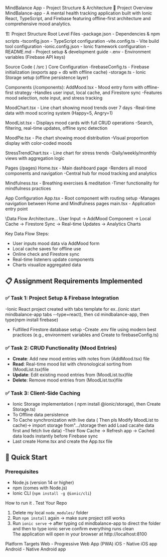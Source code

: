 MindBalance App - Project Structure & Architecture
📁 Project Overview
MindBalance-app - A mental health tracking application built with Ionic React, TypeScript, and Firebase featuring offline-first architecture and comprehensive mood analytics.

🏗️ Project Structure
Root Level Files
-package.json - Dependencies & npm scripts
-tsconfig.json - TypeScript configuration
-vite.config.ts - Vite build tool configuration
-ionic.config.json - Ionic framework configuration
-README.md - Project setup & development guide
-.env - Environment variables (Firebase API keys)

Source Code ( /src )
Core Configuration
-firebaseConfig.ts - Firebase initialization (exports app + db with offline cache)
-storage.ts - Ionic Storage setup (offline persistence layer)

Components (/components):
AddMood.tsx - Mood entry form with offline-first strategy
-Handles user input, local cache, and Firestore sync
-Features mood selection, note input, and stress tracking

MoodChart.tsx - Line chart showing mood trends over 7 days
-Real-time data with mood scoring system (Happy=5, Angry=1)

MoodList.tsx - Displays mood cards with full CRUD operations
-Search, filtering, real-time updates, offline sync detection

MoodPie.tsx - Pie chart showing mood distribution
-Visual proportion display with color-coded moods

StressTrendChart.tsx - Line chart for stress trends
-Daily/weekly/monthly views with aggregation logic

Pages (/pages)
Home.tsx - Main dashboard page
-Renders all mood components and navigation
-Central hub for mood tracking and analytics

Mindfulness.tsx - Breathing exercises & meditation
-Timer functionality for mindfulness practices

App Configuration
App.tsx - Root component with routing setup
-Manages navigation between Home and Mindfulness pages
main.tsx - Application entry point

\Data Flow Architecture...
User Input → AddMood Component → Local Cache → Firestore Sync → Real-time Updates → Analytics Charts

Key Data Flow Steps:
- User inputs mood data via AddMood form
- Local cache saves for offline use
- Online check and Firestore sync
- Real-time listeners update components
- Charts visualize aggregated data



## 📋 Assignment Requirements Implemented

### ✅ Task 1: Project Setup & Firebase Integration
-Ionic React project created with tabs template for ex..(ionic start mindbalance-app tabs --type=react), then cd mindbalance-app, then type(npm install firebase)
- Fulfilled Firestore database setup
-Create .env file using modern best practices (e.g., environment variables and Create to firebaseConfig.ts)


### ✅ Task 2: CRUD Functionality (Mood Entries)
- **Create**: Add new mood entries with notes from (AddMood.tsx) file
- **Read**: Real-time mood list with chronological sorting from (MoodList.tsx)file
- **Update**: Edit existing mood entries from (MoodList.tsx)file
- **Delete**: Remove mood entries from (MoodList.tsx)file

### ✅ Task 3: Client-Side Caching
- Ionic Storage implementation ( npm install @ionic/storage), then Create Storage.ts)
- To Offline data persistence
- To Cache synchronization with live data ( Then pls Modify MoodList to cache)-> import storage from".../storage then add Load cacahe data first and fetch live data) -Their flow Cache → Refresh app → Cached data loads instantly before Firebase sync
- Last create Home.tsx and create the App.tsx file

## 🚀 Quick Start

### Prerequisites
- Node.js (version 14 or higher)
- npm (comes with Node.js)
- Ionic CLI (`npm install -g @ionic/cli`)

How to run it .
Test Your Repo
1. Delete my local `node_modules/` folder  
2. Run `npm install` again → make sure project still works  
3. Run `ionic serve` → after typing cd mindbalance-app to direct the folder and then to type ionic serve confirm everything runs clean  
The application will open in your browser at http://localhost:8100

Platform Targets
Web - Progressive Web App (PWA)
iOS - Native iOS app
Android - Native Android app



